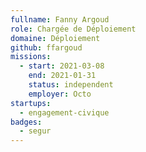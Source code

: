 ```yaml
---
fullname: Fanny Argoud
role: Chargée de Déploiement
domaine: Déploiement
github: ffargoud
missions:
  - start: 2021-03-08
    end: 2021-01-31
    status: independent
    employer: Octo
startups:
  - engagement-civique
badges:
  - segur
---
```


